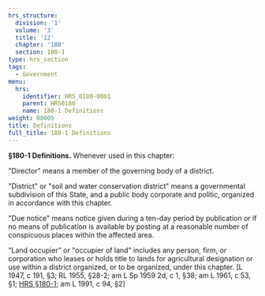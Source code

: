 ```yaml
---
hrs_structure:
  division: '1'
  volume: '3'
  title: '12'
  chapter: '180'
  section: 180-1
type: hrs_section
tags:
  - Government
menu:
  hrs:
    identifier: HRS_0180-0001
    parent: HRS0180
    name: 180-1 Definitions
weight: 80005
title: Definitions
full_title: 180-1 Definitions
---
```

**§180-1 Definitions.** Whenever used in this chapter:

"Director" means a member of the governing body of a district.

"District" or "soil and water conservation district" means a governmental subdivision of this State, and a public body corporate and politic, organized in accordance with this chapter.

"Due notice" means notice given during a ten-day period by publication or if no means of publication is available by posting at a reasonable number of conspicuous places within the affected area.

"Land occupier" or "occupier of land" includes any person, firm, or corporation who leases or holds title to lands for agricultural designation or use within a district organized, or to be organized, under this chapter. [L 1947, c 191, §3; RL 1955, §28-2; am L Sp 1959 2d, c 1, §38; am L 1961, c 53, §1; [HRS §180-1](/title-12/chapter-180/section-180-1/); am L 1991, c 94, §2]